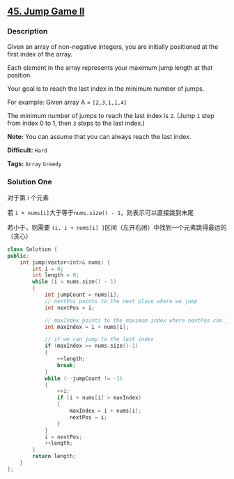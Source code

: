 ## [45. Jump Game II](https://leetcode.com/problems/jump-game-ii/#/description)

### Description

Given an array of non-negative integers, you are initially positioned at the first index of the array.

Each element in the array represents your maximum jump length at that position.

Your goal is to reach the last index in the minimum number of jumps.

For example:
Given array A = `[2,3,1,1,4]`

The minimum number of jumps to reach the last index is `2`. (Jump `1` step from index 0 to 1, then `3` steps to the last index.)

**Note:**
You can assume that you can always reach the last index.



**Difficult:** `Hard`

**Tags:** `Array` `Greedy`



### Solution One

对于第 i 个元素

若 `i + nums[i]`大于等于`nums.size() - 1`，则表示可以直接跳到末尾

若小于，则需要 `(i, i + nums[i] ]`区间（左开右闭）中找到一个元素跳得最远的（贪心）

```c++
class Solution {
public:
    int jump(vector<int>& nums) {
        int i = 0;
        int length = 0;
        while (i < nums.size() - 1)
        {
            int jumpCount = nums[i];
            // nextPos points to the next place where we jump 
            int nextPos = i;

            // maxIndex points to the maximum index where nextPos can jump  
            int maxIndex = i + nums[i];

            // if we can jump to the last index
            if (maxIndex >= nums.size()-1)
            {
                ++length;
                break;
            }
            while (--jumpCount != -1)
            {
                ++i;
                if (i + nums[i] > maxIndex)
                {
                    maxIndex = i + nums[i];
                    nextPos = i;
                }
            }
            i = nextPos;
            ++length;
        }
        return length;
    }
};
```


